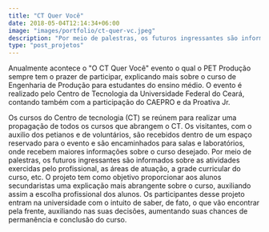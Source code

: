 ```yaml
---
title: "CT Quer Você"
date: 2018-05-04T12:14:34+06:00
image: "images/portfolio/ct-quer-vc.jpeg"
description: "Por meio de palestras, os futuros ingressantes são informados sobre as atividades exercidas pelo profissional, as áreas de atuação, a grade curricular do curso, etc."
type: "post_projetos"
---
```


Anualmente acontece o "O CT Quer Você" evento o qual o PET Produção sempre tem o prazer de participar, explicando mais sobre o curso de Engenharia de Produção para estudantes do ensino médio. O evento é realizado pelo Centro de Tecnologia da Universidade Federal do Ceará, contando também com a participação do CAEPRO e da Proativa Jr.

Os cursos do Centro de tecnologia (CT) se reúnem para realizar uma propagação de todos os cursos que abrangem o CT. Os visitantes, com o auxilio dos petianos e de voluntários, são recebidos dentro de um espaço reservado para o evento e são encaminhados para salas e laboratórios, onde recebem maiores informações sobre o curso desejado. Por meio de palestras, os futuros ingressantes são informados sobre as atividades exercidas pelo profissional, as áreas de atuação, a grade curricular do curso, etc. O projeto tem como objetivo proporcionar aos alunos secundaristas uma explicação mais abrangente sobre o curso, auxiliando assim a escolha profissional dos alunos. Os participantes desse projeto entram na universidade com o intuito de saber, de fato, o que vão encontrar pela frente, auxiliando nas suas decisões, aumentando suas chances de permanência e conclusão do curso.
